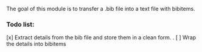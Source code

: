 The goal of this module is to transfer a .bib file into a text file with bibitems. 

### Todo list:

[x] Extract details from the bib file and store them in a clean form.
.
[ ] Wrap the details into bibitems